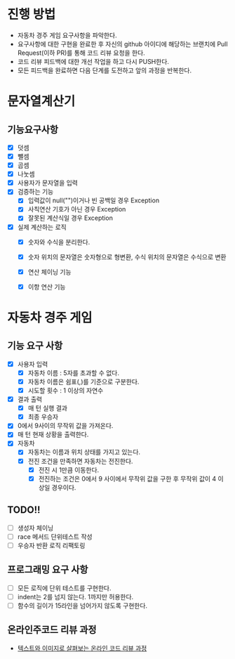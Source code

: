 # 진행 방법
* 자동차 경주 게임 요구사항을 파악한다.
* 요구사항에 대한 구현을 완료한 후 자신의 github 아이디에 해당하는 브랜치에 Pull Request(이하 PR)를 통해 코드 리뷰 요청을 한다.
* 코드 리뷰 피드백에 대한 개선 작업을 하고 다시 PUSH한다.
* 모든 피드백을 완료하면 다음 단계를 도전하고 앞의 과정을 반복한다.


# 문자열계산기
## 기능요구사항
- [x] 덧셈
- [x] 뺄셈
- [x] 곱셈
- [x] 나눗셈
- [x] 사용자가 문자열을 입력
- [x] 검증하는 기능
  - [x] 입력값이 null("")이거나 빈 공백일 경우 Exception
  - [x] 사칙연산 기호가 아닌 경우 Exception
  - [x] 잘못된 계산식일 경우 Exception
- [x] 실제 계산하는 로직
  - [x] 숫자와 수식을 분리한다.
  - [x] 숫자 위치의 문자열은 숫자형으로 형변환, 수식 위치의 문자열은 수식으로 변환
  - [x] 연산 체이닝 기능
  - [x] 이항 연산 기능


# 자동차 경주 게임
## 기능 요구 사항
- [x] 사용자 입력
   - [x] 자동차 이름 : 5자를 초과할 수 없다.
   - [x] 자동차 이름은 쉼표(,)를 기준으로 구분한다.
   - [x] 시도할 횟수 : 1 이상의 자연수
- [x] 결과 출력
  - [x] 매 턴 실행 결과
  - [x] 최종 우승자
- [x] 0에서 9사이의 무작위 값을 가져온다.
- [x] 매 턴 현재 상황을 출력한다.
- [x] 자동차
  - [x] 자동차는 이름과 위치 상태를 가지고 있는다.
  - [x] 전진 조건을 만족하면 자동차는 전진한다.
    - [x] 전진 시 1만큼 이동한다.
    - [x] 전진하는 조건은 0에서 9 사이에서 무작위 값을 구한 후 무작위 값이 4 이상일 경우이다.
 
## TODO!!
- [ ] 생성자 체이닝
- [ ] race 메서드 단위테스트 작성
- [ ] 우승자 반환 로직 리팩토링

## 프로그래밍 요구 사항
- [ ] 모든 로직에 단위 테스트를 구현한다.
- [ ] indent는 2를 넘지 않는다. 1까지만 허용한다.
- [ ] 함수의 길이가 15라인을 넘어가지 않도록 구현한다.

## 온라인주코드 리뷰 과정
* [텍스트와 이미지로 살펴보는 온라인 코드 리뷰 과정](https://github.com/next-step/nextstep-docs/tree/master/codereview)